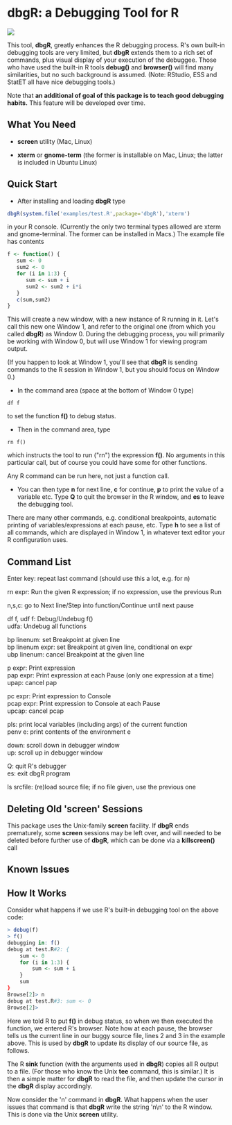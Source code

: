 
# dbgR:  a Debugging Tool for R
   
<img src = http://heather.cs.ucdavis.edu/debugRcartoon.png>

This tool, **dbgR**, 
greatly enhances the R debugging process.  R's own
built-in debugging tools are very limited, but **dbgR**
extends them to a rich set of commands, plus visual display of your
execution of the debuggee.  Those who have used the built-in R tools
**debug()** and **browser()** will find many similarities, but no such 
background is assumed.  (Note:  RStudio,
ESS and StatET all have nice debugging tools.)

Note that **an additional of goal of this package is to teach good
debugging habits.**  This feature will be developed over time.

## What You Need

* **screen** utility (Mac, Linux)

* **xterm** or **gnome-term** (the former is installable on Mac, Linux;
  the latter is included in Ubuntu Linux)

## Quick Start

* After installing and loading **dbgR** type

``` R
dbgR(system.file('examples/test.R',package='dbgR'),'xterm')
```

in your R console.  (Currently the only two terminal types allowed are
xterm and gnome-terminal.  The former can be installed in Macs.)
The example file has contents

```R
f <- function() {
   sum <- 0
   sum2 <- 0
   for (i in 1:3) {
      sum <- sum + i
      sum2 <- sum2 + i*i
   }
   c(sum,sum2)
}
```

This will create a new window, with a new instance of R running in it.
Let's call this new one Window 1, and refer to the original one (from
which you called **dbgR**) as Window 0.  During the debugging process,
you will primarily be working with Window 0, but will use Window 1 for
viewing program output.  

(If you happen to look at Window 1, you'll see that **dbgR** is sending
commands to the R session in Window 1, but you should focus on Window
0.) 

* In the command area (space at the bottom of Window 0 type)

```
df f
```

to set the function <strong>f()</strong> to debug status.  

* Then in the command area, type

```
rn f()
```

which instructs the tool to run ("rn") the expression **f()**.
No arguments in this particular call, but of course you could have 
some for other functions.  

Any R command can be run here, not just a function call.

* You can then type **n** for next line, **c** for continue, 
**p** to print the value of a variable etc. 
Type **Q** to quit the browser in the R window, and **es** to 
leave the debugging tool.
</li> </p> 

There are many other commands, e.g. conditional breakpoints, automatic
printing of variables/expressions at each pause, etc.  Type **h** to see
a list of all commands, which are displayed in Window 1, in whatever
text editor your R configuration uses.

## Command List

Enter key:  repeat last command (should use this a lot, e.g. for n)
  
rn expr:  Run the given R expression; if no expression, use the previous Run
  
n,s,c:  go to Next line/Step into function/Continue until next pause
  
df f, udf f:  Debug/Undebug f()
<br>udfa:  Undebug all functions
  
bp linenum:  set Breakpoint at given line
<br>bp linenum expr:  set Breakpoint at given line, conditional on expr
<br>ubp linenum:  cancel Breakpoint at the given line
  
p expr:  Print expression
<br>pap expr:  Print expression at each Pause (only one expression at a time)
<br>upap:  cancel pap
  
pc expr:  Print expression to Console
<br>pcap expr:  Print expression to Console at each Pause 
<br>upcap:  cancel pcap

pls: print local variables (including args) of the current function
<br>penv e: print contents of the environment e

down: scroll down in debugger window
<br>up: scroll up in debugger window
  
Q:  quit R's debugger
<br>es:  exit dbgR program
  
ls srcfile:  (re)load source file; if no file given, use the previous one

## Deleting Old 'screen' Sessions

This package uses the Unix-family **screen** facility.  If **dbgR** ends
prematurely, some **screen** sessions may be left over, and will needed
to be deleted before further use of **dbgR**, which can be done via a
**killscreen()** call

## Known Issues


## How It Works

Consider what happens if we use R's built-in debugging tool on the
above code:

```R
> debug(f)
> f()
debugging in: f()
debug at test.R#2: {
    sum <- 0
    for (i in 1:3) {
        sum <- sum + i
    }
    sum
}
Browse[2]> n
debug at test.R#3: sum <- 0
Browse[2]> 
```

Here we told R to put **f()** in debug status, so when we then executed the
function, we entered R's browser.  Note how at each pause, the browser 
tells us the current line in our buggy source file, lines 2 and 3 in the
example above.  This is used by **dbgR** to update its display of our
source file, as follows.

The R **sink** function (with the arguments used in **dbgR**) copies
all R output to a file.  (For those who know the Unix **tee** command,
this is similar.)  It is then a simple matter for **dbgR** to read the
file, and then update the cursor in the **dbgR** display accordingly.

Now consider the 'n' command in **dbgR**.  What happens when the
user issues that command is that **dbgR** write the string 'n\n' to
the R window.  This is done via the Unix **screen** utility.
